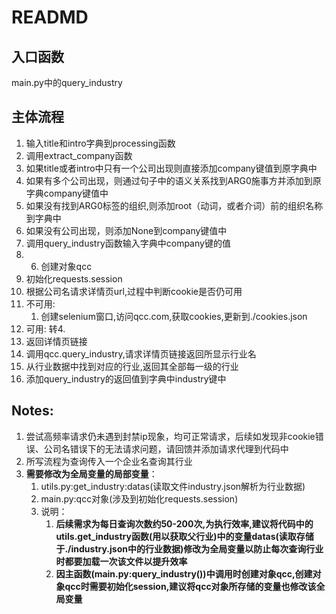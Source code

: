 # READMD
## 入口函数
main.py中的query_industry

## 主体流程
1. 输入title和intro字典到processing函数
2. 调用extract_company函数
3. 如果title或者intro中只有一个公司出现则直接添加company键值到原字典中
4. 如果有多个公司出现，则通过句子中的语义关系找到ARG0施事方并添加到原字典company键值中
5. 如果没有找到ARG0标签的组织,则添加root（动词，或者介词）前的组织名称到字典中
6. 如果没有公司出现，则添加None到company键值中
7. 调用query_industry函数输入字典中company键的值
8. 6. 创建对象qcc
9. 初始化requests.session
10. 根据公司名请求详情页url,过程中判断cookie是否仍可用
   1. 不可用:
      1. 创建selenium窗口,访问qcc.com,获取cookies,更新到./cookies.json
   2. 可用: 转4.
11. 返回详情页链接
12. 调用qcc.query_industry,请求详情页链接返回所显示行业名
13. 从行业数据中找到对应的行业,返回其全部每一级的行业
14. 添加query_industry的返回值到字典中industry键中

## Notes:
1. 尝试高频率请求仍未遇到封禁ip现象，均可正常请求，后续如发现非cookie错误、公司名错误下的无法请求问题，请回馈并添加请求代理到代码中
2. 所写流程为查询传入一个企业名查询其行业
3. **需要修改为全局变量的局部变量**：
   1. utils.py:get_industry:datas(读取文件industry.json解析为行业数据)
   2. main.py:qcc对象(涉及到初始化requests.session)
   3. 说明：
      1. **后续需求为每日查询次数约50-200次,为执行效率,建议将代码中的utils.get_industry函数(用以获取父行业)中的变量datas(读取存储于./industry.json中的行业数据)修改为全局变量以防止每次查询行业时都要加载一次该文件以提升效率**
      2. **因主函数(main.py:query_industry())中调用时创建对象qcc,创建对象qcc时需要初始化session,建议将qcc对象所存储的变量也修改该全局变量**

